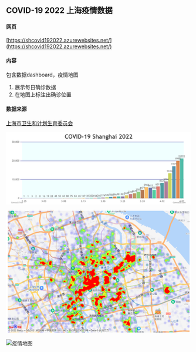 ## COVID-19 2022 上海疫情数据

#### 网页
[https://shcovid192022.azurewebsites.net/](https://shcovid192022.azurewebsites.net/)

#### 内容

包含数据dashboard，疫情地图

1. 展示每日确诊数据
2. 在地图上标注出确诊位置

#### 数据来源

[上海市卫生和计划生育委员会](https://wsjkw.sh.gov.cn/yqtb/index.html)


![每日数据](covid19.png)

![每日数据](covid19-sh-heatmap.png)

![疫情地图](covid19Map.png)

